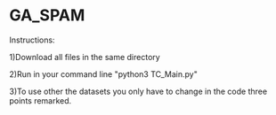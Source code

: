 # GA_SPAM
Instructions:

1)Download all files in the same directory

2)Run in your command line "python3 TC_Main.py"

3)To use other the datasets you only have to change in the code three points remarked.
